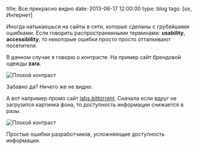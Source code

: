 title: Все прекрасно видно
date: 2013-06-17 12:00:00
type: blog
tags: [ux, Интернет]

Иногда натыкаешься на сайты в сети, которые сделаны с грубейшими ошибками. Если говорить распространенными терминами: **usability**, **accessibility**, то некоторые ошибки просто просто отталкивают посетителя.

В данном случае я говорю о контрасте. На пример сайт брендовой одежды **zara**.

![Плохой контраст](http://macgera.s3.amazonaws.com/old-media/files/zara.jpg)

Забавно да? Ничего же не видно.

А вот например промо сайт [labs.bittorrent](http://labs.bittorrent.com/). Сначала если вдруг не загрузится картинка фона, то доступность информации снижается в разы.

![Плохой контраст](http://macgera.s3.amazonaws.com/old-media/files/bittorrent.png)

Простые ошибки разработчиков, усложняющие доступность информации.
